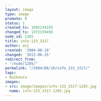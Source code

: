 ```yaml
---
layout: image
type: image
promote: 0
status: 1
created_ts: 1092144193
changed_ts: 1372159456
node_id: 1285
title: info-133_3317
author: anj
created: '2004-08-10'
changed: '2013-06-25'
redirect_from:
- "/node/1285/"
permalink: "/2004/08/10/info_133_3317/"
tags:
- Kaikoura
images:
- src: image/images/info-133_3317-1285.jpg
  name: info-133_3317-1285.jpg
---
```


